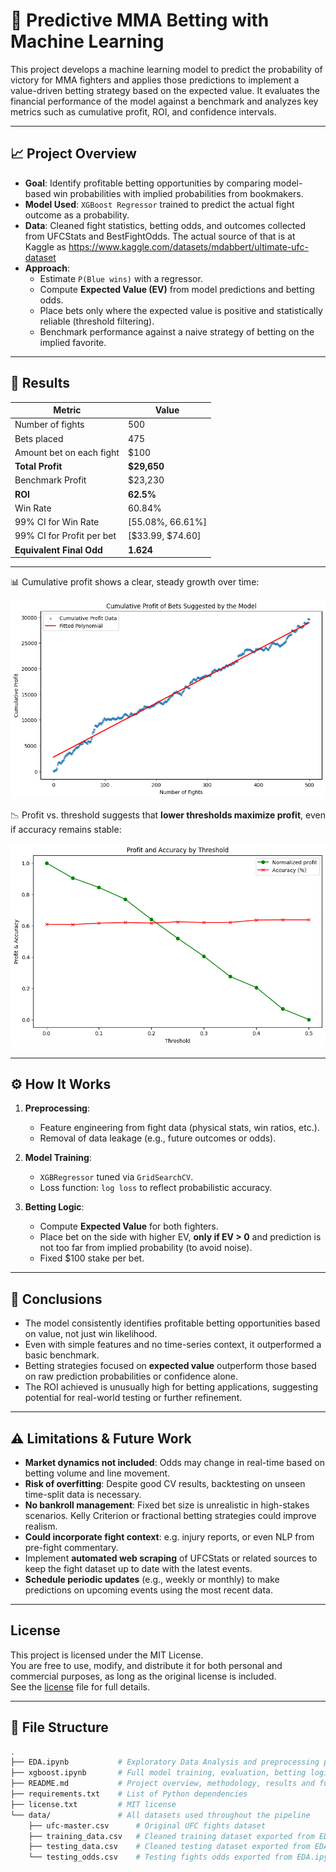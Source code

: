 # 🧠 Predictive MMA Betting with Machine Learning

This project develops a machine learning model to predict the probability of victory for MMA fighters and applies those predictions to implement a value-driven betting strategy based on the expected value. It evaluates the financial performance of the model against a benchmark and analyzes key metrics such as cumulative profit, ROI, and confidence intervals.

---

## 📈 Project Overview

- **Goal**: Identify profitable betting opportunities by comparing model-based win probabilities with implied probabilities from bookmakers.
- **Model Used**: `XGBoost Regressor` trained to predict the actual fight outcome as a probability.
- **Data**: Cleaned fight statistics, betting odds, and outcomes collected from UFCStats and BestFightOdds. The actual source of that is at Kaggle as https://www.kaggle.com/datasets/mdabbert/ultimate-ufc-dataset
- **Approach**:
  - Estimate `P(Blue wins)` with a regressor.
  - Compute **Expected Value (EV)** from model predictions and betting odds.
  - Place bets only where the expected value is positive and statistically reliable (threshold filtering).
  - Benchmark performance against a naive strategy of betting on the implied favorite.

---

## 🚀 Results

| Metric                                | Value                          |
|---------------------------------------|--------------------------------|
| Number of fights                      | 500                            |
| Bets placed                           | 475                            |
| Amount bet on each fight              | $100                           |
| **Total Profit**                      | **$29,650**                    |
| Benchmark Profit                      | $23,230                        |
| **ROI**                               | **62.5%**                      |
| Win Rate                              | 60.84%                         |
| 99% CI for Win Rate                   | [55.08%, 66.61%]               |
| 99% CI for Profit per bet             | [\$33.99, \$74.60]             |
| **Equivalent Final Odd**              | **1.624**                      |

--- 
📊 Cumulative profit shows a clear, steady growth over time:

![Image 1](images/image1.png)

📉 Profit vs. threshold suggests that **lower thresholds maximize profit**, even if accuracy remains stable:

![Image 2](images/image2.png)

---

## ⚙️ How It Works

1. **Preprocessing**:
   - Feature engineering from fight data (physical stats, win ratios, etc.).
   - Removal of data leakage (e.g., future outcomes or odds).

2. **Model Training**:
   - `XGBRegressor` tuned via `GridSearchCV`.
   - Loss function: `log loss` to reflect probabilistic accuracy.

3. **Betting Logic**:
   - Compute **Expected Value** for both fighters.
   - Place bet on the side with higher EV, **only if EV > 0** and prediction is not too far from implied probability (to avoid noise).
   - Fixed $100 stake per bet.

---

## 🔬 Conclusions

- The model consistently identifies profitable betting opportunities based on value, not just win likelihood.
- Even with simple features and no time-series context, it outperformed a basic benchmark.
- Betting strategies focused on **expected value** outperform those based on raw prediction probabilities or confidence alone.
- The ROI achieved is unusually high for betting applications, suggesting potential for real-world testing or further refinement.

---

## ⚠️ Limitations & Future Work

- **Market dynamics not included**: Odds may change in real-time based on betting volume and line movement.
- **Risk of overfitting**: Despite good CV results, backtesting on unseen time-split data is necessary.
- **No bankroll management**: Fixed bet size is unrealistic in high-stakes scenarios. Kelly Criterion or fractional betting strategies could improve realism.
- **Could incorporate fight context**: e.g. injury reports, or even NLP from pre-fight commentary.
- Implement **automated web scraping** of UFCStats or related sources to keep the fight dataset up to date with the latest events.
- **Schedule periodic updates** (e.g., weekly or monthly) to make predictions on upcoming events using the most recent data.

---

## License

This project is licensed under the MIT License.  
You are free to use, modify, and distribute it for both personal and commercial purposes, as long as the original license is included.  
See the [license](./license.txt) file for full details.

---

## 📂 File Structure

```bash
.
├── EDA.ipynb           # Exploratory Data Analysis and preprocessing pipeline (from raw to clear train/test sets) 
├── xgboost.ipynb       # Full model training, evaluation, betting logic, profit analysis and plots
├── README.md           # Project overview, methodology, results and future work
├── requirements.txt    # List of Python dependencies
├── license.txt         # MIT license
└── data/               # All datasets used throughout the pipeline
    ├── ufc-master.csv      # Original UFC fights dataset
    ├── training_data.csv   # Cleaned training dataset exported from EDA.ipynb
    ├── testing_data.csv    # Cleaned testing dataset exported from EDA.ipynb
    └── testing_odds.csv    # Testing fights odds exported from EDA.ipynb

